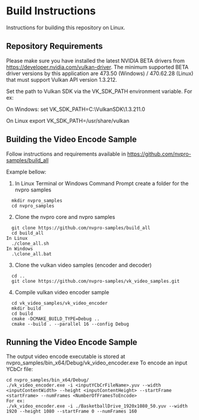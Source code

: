 # Build Instructions

Instructions for building this repository on Linux.

## Repository Requirements 

  Please make sure you have installed the latest NVIDIA BETA drivers from https://developer.nvidia.com/vulkan-driver.
  The minimum supported BETA driver versions by this application are 473.50 (Windows) / 470.62.28 (Linux) that
  must support Vulkan API version 1.3.212.

Set the path to Vulkan SDK via the VK_SDK_PATH environment variable. For ex:

On Windows:
  set VK_SDK_PATH=C:\VulkanSDK\1.3.211.0

On Linux
  export VK_SDK_PATH=/usr/share/vulkan

## Building the Video Encode Sample

  Follow instructions and requirements available in https://github.com/nvpro-samples/build_all

  Example bellow:
  1. In Linux Terminal or Windows Command Prompt create a folder for the nvpro samples
  ```
    mkdir nvpro_samples
    cd nvpro_samples
  ```

  2. Clone the nvpro core and nvpro samples
  ```
    git clone https://github.com/nvpro-samples/build_all
    cd build_all
 In Linux
    ./clone_all.sh
 In Windows
    .\clone_all.bat
  ```

  3. Clone the vulkan video samples (encoder and decoder)
  ```
    cd ..
    git clone https://github.com/nvpro-samples/vk_video_samples.git
  ```

  4. Compile vulkan video encoder sample
  ```
    cd vk_video_samples/vk_video_encoder
    mkdir build
    cd build
    cmake -DCMAKE_BUILD_TYPE=Debug ..
    cmake --build . --parallel 16 --config Debug
  ```

## Running the Video Encode Sample

  The output video encode executable is stored at nvpro_samples/bin_x64/Debug/vk_video_encoder.exe
  To encode an input YCbCr file:
  ```
  cd nvpro_samples/bin_x64/Debug/
  ./vk_video_encoder.exe -i <inputYCbCrFileName>.yuv --width <inputContentWidth> --height <inputContentHeight> --startFrame <startFrame> --numFrames <NumberOfFramesToEncode>
  For ex:
  ./vk_video_encoder.exe -i ./BasketballDrive_1920x1080_50.yuv --width 1920 --height 1080 --startFrame 0 --numFrames 160
  ```
